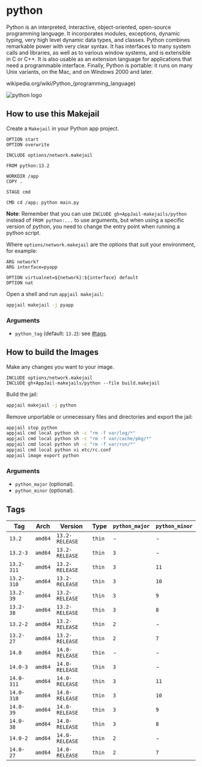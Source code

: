 # python

Python is an interpreted, interactive, object-oriented, open-source programming language. It incorporates modules, exceptions, dynamic typing, very high level dynamic data types, and classes. Python combines remarkable power with very clear syntax. It has interfaces to many system calls and libraries, as well as to various window systems, and is extensible in C or C++. It is also usable as an extension language for applications that need a programmable interface. Finally, Python is portable: it runs on many Unix variants, on the Mac, and on Windows 2000 and later.

wikipedia.org/wiki/Python_(programming\_language)

![python logo](https://upload.wikimedia.org/wikipedia/commons/thumb/c/c3/Python-logo-notext.svg/121px-Python-logo-notext.svg.png)

## How to use this Makejail

Create a `Makejail` in your Python app project.

```
OPTION start
OPTION overwrite

INCLUDE options/network.makejail

FROM python:13.2

WORKDIR /app
COPY .

STAGE cmd

CMD cd /app; python main.py
```

**Note**: Remember that you can use `INCLUDE gh+AppJail-makejails/python` instead of `FROM python:...` to use arguments, but when using a specific version of python, you need to change the entry point when running a python script.

Where `options/network.makejail` are the options that suit your environment, for example:

```
ARG network?
ARG interface=pyapp

OPTION virtualnet=${network}:${interface} default
OPTION nat
```

Open a shell and run `appjail makejail`:

```sh
appjail makejail -j pyapp
```

### Arguments

* `python_tag` (default: `13.2`): see [#tags](#tags).

## How to build the Images

Make any changes you want to your image.

```
INCLUDE options/network.makejail
INCLUDE gh+AppJail-makejails/python --file build.makejail
```

Build the jail:

```sh
appjail makejail -j python
```

Remove unportable or unnecessary files and directories and export the jail:

```sh
appjail stop python
appjail cmd local python sh -c "rm -f var/log/*"
appjail cmd local python sh -c "rm -f var/cache/pkg/*"
appjail cmd local python sh -c "rm -f var/run/*"
appjail cmd local python vi etc/rc.conf
appjail image export python
```

### Arguments

* `python_major` (optional).
* `python_minor` (optional).

## Tags

| Tag        | Arch    | Version        | Type   | `python_major` | `python_minor` |
| ---------- | ------- | -------------- | ------ | -------------- | -------------- |
| `13.2`     | `amd64` | `13.2-RELEASE` | `thin` |      -         |       -        |
| `13.2-3`   | `amd64` | `13.2-RELEASE` | `thin` |     `3`        |       -        |
| `13.2-311` | `amd64` | `13.2-RELEASE` | `thin` |     `3`        |      `11`      |
| `13.2-310` | `amd64` | `13.2-RELEASE` | `thin` |     `3`        |      `10`      |
| `13.2-39`  | `amd64` | `13.2-RELEASE` | `thin` |     `3`        |      `9`       |
| `13.2-38`  | `amd64` | `13.2-RELEASE` | `thin` |     `3`        |      `8`       |
| `13.2-2`   | `amd64` | `13.2-RELEASE` | `thin` |     `2`        |       -        |
| `13.2-27`  | `amd64` | `13.2-RELEASE` | `thin` |     `2`        |      `7`       |
| `14.0`     | `amd64` | `14.0-RELEASE` | `thin` |      -         |       -        |
| `14.0-3`   | `amd64` | `14.0-RELEASE` | `thin` |     `3`        |       -        |
| `14.0-311` | `amd64` | `14.0-RELEASE` | `thin` |     `3`        |      `11`      |
| `14.0-310` | `amd64` | `14.0-RELEASE` | `thin` |     `3`        |      `10`      |
| `14.0-39`  | `amd64` | `14.0-RELEASE` | `thin` |     `3`        |      `9`       |
| `14.0-38`  | `amd64` | `14.0-RELEASE` | `thin` |     `3`        |      `8`       |
| `14.0-2`   | `amd64` | `14.0-RELEASE` | `thin` |     `2`        |       -        |
| `14.0-27`  | `amd64` | `14.0-RELEASE` | `thin` |     `2`        |      `7`       |
